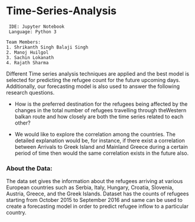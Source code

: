 # Time-Series-Analysis


```
 IDE: Jupyter Notebook 
 Language: Python 3 

```


```
Team Members:
1. Shrikanth Singh Balaji Singh
2. Manoj Huilgol
3. Sachin Lokanath
4. Rajath Sharma
```



Different Time series analysis techniques are applied and the best model is selected for predicting the refugee count for the future upcoming days. Additionally, our forecasting model is also used to answer the following research questions.

- How is the preferred destination for the refugees being
affected by the changes in the total number of refugees
travelling through theWestern balkan route and how closely
are both the time series related to each other?

- We would like to explore the correlation among the countries.
The detailed explanation would be, for instance, if
there exist a correlation between Arrivals to Greek Island
and Mainland Greece during a certain period of time then
would the same correlation exists in the future also.


### About the Data:
The data set gives the information about the refugees arriving at various European countries such as Serbia, Italy, Hungary, Croatia,
Slovenia, Austria, Greece, and the Greek Islands. Dataset has
the counts of refugees starting from October 2015 to September
2016 and same can be used to create a forecasting model in order
to predict refugee inflow to a particular country.




